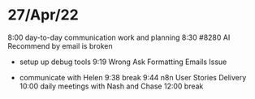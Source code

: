 # 27/Apr/22
8:00 day-to-day communication work and planning
8:30 #8280 AI Recommend by email is broken
  * setup up debug tools
9:19 Wrong Ask Formatting Emails Issue
  - communicate with Helen
9:38 break
9:44 n8n User Stories Delivery
10:00 daily meetings with Nash and Chase
12:00 break
